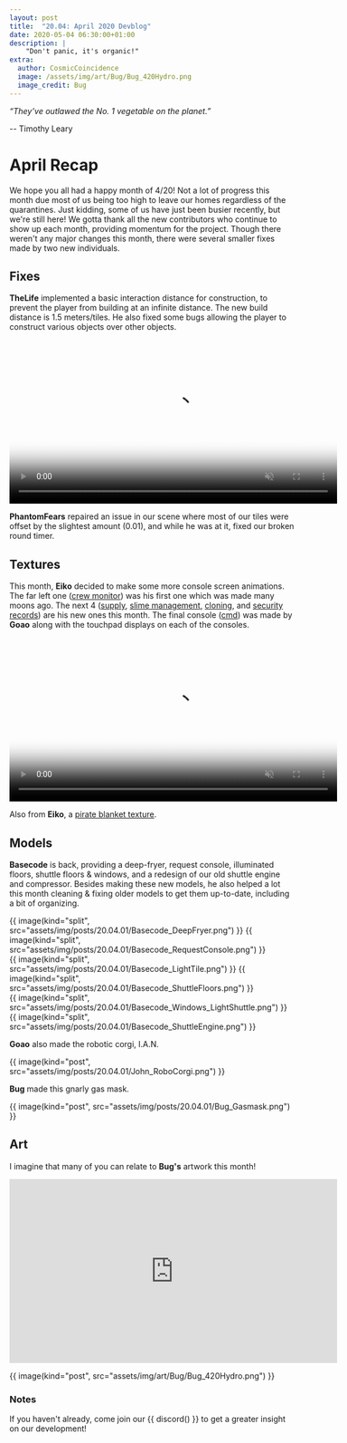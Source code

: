 ```yaml
---
layout: post
title:  "20.04: April 2020 Devblog"
date: 2020-05-04 06:30:00+01:00
description: |
    "Don't panic, it's organic!"
extra:
  author: CosmicCoincidence
  image: /assets/img/art/Bug/Bug_420Hydro.png
  image_credit: Bug
---
```


*“They’ve outlawed the No. 1 vegetable on the planet.”*

-- Timothy Leary

# April Recap

We hope you all had a happy month of 4/20! Not a lot of progress this month due most of us being too high to leave our homes regardless of the quarantines. Just kidding, some of us have just been busier recently, but we're still here! We gotta thank all the new contributors who continue to show up each month, providing momentum for the project. Though there weren't any major changes this month, there were several smaller fixes made by two new individuals.

## Fixes

**TheLife** implemented a basic interaction distance for construction, to prevent the player from building at an infinite distance. The new build distance is 1.5 meters/tiles. He also fixed some bugs allowing the player to construct various objects over other objects.

<video controls muted poster="/assets/img/posts/20.04.01/TheLife_BuildDistance.png" width="580px">
  <source src="/assets/img/posts/20.04.01/TheLife_BuildDistance.mp4" type="video/mp4">
</video>

**PhantomFears** repaired an issue in our scene where most of our tiles were offset by the slightest amount (0.01), and while he was at it, fixed our broken round timer.

## Textures

This month, **Eiko** decided to make some more console screen animations. The far left one ([crew monitor](/assets/img/posts/20.04.01/crew_monitor.mp4)) was his first one which was made many moons ago. The next 4 ([supply](/assets/img/posts/20.04.01/cargo_1.mp4), [slime management](/assets/img/posts/20.04.01/slime.mp4), [cloning](/assets/img/posts/20.04.01/cloning.mp4), and [security records](/assets/img/posts/20.04.01/security_records.mp4)) are his new ones this month. The final console ([cmd](/assets/img/posts/20.04.01/cmd.mp4)) was made by **Goao** along with the touchpad displays on each of the consoles.

<video autoplay="autoplay" muted loop="loop" poster="/assets/img/posts/20.04.01/Consoles.png" width="580px">
  <source src="/assets/img/posts/20.04.01/Consoles.mp4" type="video/mp4">
</video>

Also from **Eiko**, a [pirate blanket texture](/assets/img/posts/20.04.01/pirate_blanket.png).

## Models

**Basecode** is back, providing a deep-fryer, request console, illuminated floors, shuttle floors & windows, and a redesign of our old shuttle engine and compressor. Besides making these new models, he also helped a lot this month cleaning & fixing older models to get them up-to-date, including a bit of organizing.

<div class='horizontal-2' markdown='1'>
  {{ image(kind="split", src="assets/img/posts/20.04.01/Basecode_DeepFryer.png") }}
  {{ image(kind="split", src="assets/img/posts/20.04.01/Basecode_RequestConsole.png") }}
</div>

<div class='horizontal-2' markdown='1'>
  {{ image(kind="split", src="assets/img/posts/20.04.01/Basecode_LightTile.png") }}
  {{ image(kind="split", src="assets/img/posts/20.04.01/Basecode_ShuttleFloors.png") }}
</div>

<div class='horizontal-2' markdown='1'>
  {{ image(kind="split", src="assets/img/posts/20.04.01/Basecode_Windows_LightShuttle.png") }}
  {{ image(kind="split", src="assets/img/posts/20.04.01/Basecode_ShuttleEngine.png") }}
</div>

**Goao** also made the robotic corgi, I.A.N.

{{ image(kind="post", src="assets/img/posts/20.04.01/John_RoboCorgi.png") }}

**Bug** made this gnarly gas mask.

{{ image(kind="post", src="assets/img/posts/20.04.01/Bug_Gasmask.png") }}

## Art

I imagine that many of you can relate to **Bug's** artwork this month!

<iframe class="video" width="580px" height="325px" src="https://www.youtube-nocookie.com/embed/J_NM59nEk4Y" frameborder="0" allow="accelerometer; autoplay; encrypted-media; gyroscope; picture-in-picture" allowfullscreen></iframe>

{{ image(kind="post", src="assets/img/art/Bug/Bug_420Hydro.png") }}

### Notes

If you haven't already, come join our {{ discord() }} to get a greater insight on our development!
